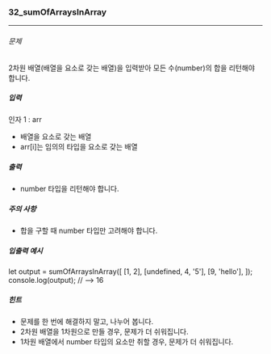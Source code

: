 ### 32_sumOfArraysInArray

***

###### 문제 

2차원 배열(배열을 요소로 갖는 배열)을 입력받아 모든 수(number)의 합을 리턴해야 합니다.

##### 입력

인자 1 : arr
- 배열을 요소로 갖는 배열
- arr[i]는 임의의 타입을 요소로 갖는 배열

##### 출력

- number 타입을 리턴해야 합니다.

##### 주의 사항

- 합을 구할 때 number 타입만 고려해야 합니다.

##### 입출력 예시

let output = sumOfArraysInArray([
  [1, 2],
  [undefined, 4, '5'],
  [9, 'hello'],
]);
console.log(output); // --> 16

##### 힌트

- 문제를 한 번에 해결하지 말고, 나누어 봅니다.
- 2차원 배열을 1차원으로 만들 경우, 문제가 더 쉬워집니다.
- 1차원 배열에서 number 타입의 요소만 취할 경우, 문제가 더 쉬워집니다.